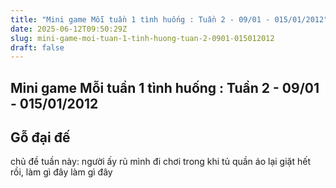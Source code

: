 ```yaml
---
title: "Mini game Mỗi tuần 1 tình huống : Tuần 2 - 09/01 - 015/01/2012"
date: 2025-06-12T09:50:29Z
slug: mini-game-moi-tuan-1-tinh-huong-tuan-2-0901-015012012
draft: false
---
```


## Mini game Mỗi tuần 1 tình huống : Tuần 2 - 09/01 - 015/01/2012

## Gỗ đại đế

chủ đề tuần này:
người ấy rủ mình đi chơi trong khi tủ quần áo lại giặt hết rồi, làm gì đây làm gì đây